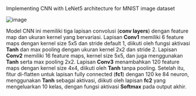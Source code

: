 Implementing CNN with LeNet5 architecture for MNIST image dataset

![image](https://github.com/user-attachments/assets/3736e4fe-83d1-48f6-96f2-9e3b365922c5)

Model CNN ini memiliki tiga lapisan convolusi (**conv layers**) dengan feature map dan ukuran kernel yang bervariasi. Lapisan **Conv1** memiliki 6 feature maps dengan kernel size 5x5 dan stride default 1, diikuti oleh fungsi aktivasi **Tanh** dan max pooling dengan ukuran kernel 2x2 dan stride 2. Lapisan **Conv2** memiliki 16 feature maps, kernel size 5x5, dan juga menggunakan **Tanh** serta max pooling 2x2. Lapisan **Conv3** menambahkan 120 feature maps dengan kernel size 4x4, diikuti oleh **Tanh** tanpa pooling. Setelah itu, fitur di-flatten untuk lapisan fully connected (**fc1**) dengan 120 ke 84 neuron, menggunakan **Tanh** sebagai aktivasi, diikuti oleh lapisan **fc2** yang mengeluarkan 10 kelas, dengan fungsi aktivasi **Softmax** pada output akhir.
